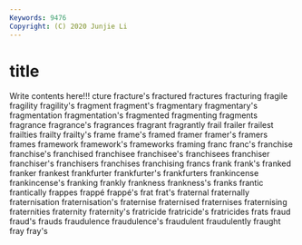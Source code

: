 ```yaml
---
Keywords: 9476
Copyright: (C) 2020 Junjie Li
---
```


# title

Write contents here!!!
cture 
fracture's 
fractured 
fractures 
fracturing 
fragile 
fragility
fragility's 
fragment 
fragment's 
fragmentary 
fragmentary's 
fragmentation 
fragmentation's 
fragmented 
fragmenting 
fragments
fragrance 
fragrance's 
fragrances 
fragrant 
fragrantly 
frail 
frailer 
frailest 
frailties 
frailty
frailty's 
frame 
frame's 
framed 
framer 
framer's 
framers 
frames 
framework 
framework's
frameworks 
framing 
franc 
franc's 
franchise 
franchise's 
franchised 
franchisee 
franchisee's 
franchisees
franchiser 
franchiser's 
franchisers 
franchises 
franchising 
francs 
frank 
frank's 
franked 
franker
frankest 
frankfurter 
frankfurter's 
frankfurters 
frankincense 
frankincense's 
franking 
frankly 
frankness 
frankness's
franks 
frantic 
frantically 
frappes 
frappé 
frappé's 
frat 
frat's 
fraternal 
fraternally
fraternisation 
fraternisation's 
fraternise 
fraternised 
fraternises 
fraternising 
fraternities 
fraternity 
fraternity's 
fratricide
fratricide's 
fratricides 
frats 
fraud 
fraud's 
frauds 
fraudulence 
fraudulence's 
fraudulent 
fraudulently
fraught 
fray 
fray's 
